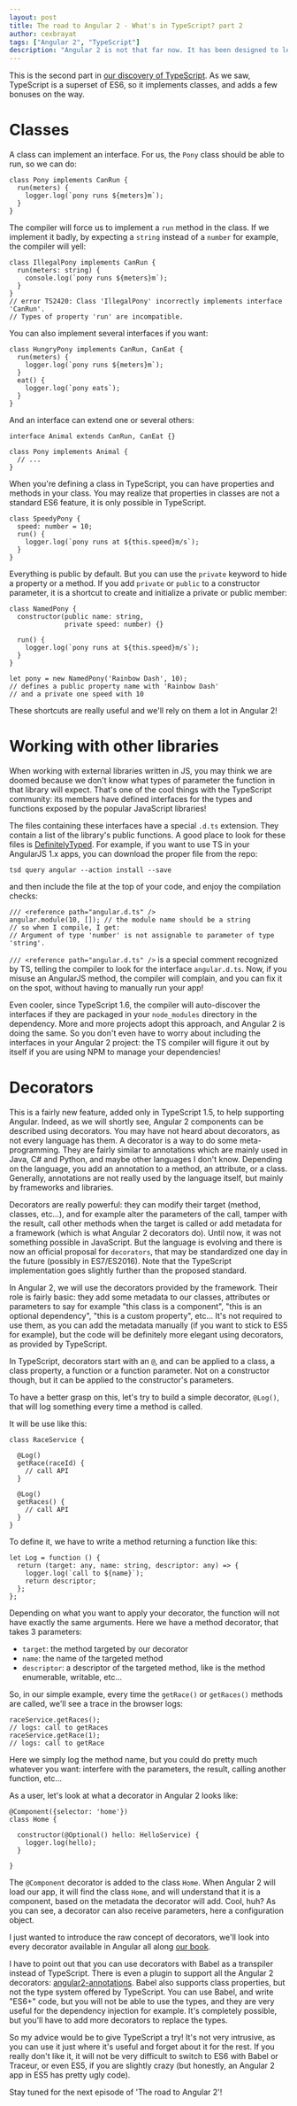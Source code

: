 ```yaml
---
layout: post
title: The road to Angular 2 - What's in TypeScript? part 2
author: cexbrayat
tags: ["Angular 2", "TypeScript"]
description: "Angular 2 is not that far now. It has been designed to leverage a lot of new wonderful things in Web development, like TypeScript. Let's have a look!"
---
```


This is the second part in [our discovery of TypeScript](/2015/11/12/typescript-part-1/).
As we saw, TypeScript is a superset of ES6, so it implements classes,
and adds a few bonuses on the way.

# Classes

A class can implement an interface. For us, the `Pony` class should be able to run, so we can do:

    class Pony implements CanRun {
      run(meters) {
        logger.log(`pony runs ${meters}m`);
      }
    }


The compiler will force us to implement a `run` method in the class. If we implement it badly, by expecting a `string` instead of a `number` for example, the compiler will yell:


    class IllegalPony implements CanRun {
      run(meters: string) {
        console.log(`pony runs ${meters}m`);
      }
    }
    // error TS2420: Class 'IllegalPony' incorrectly implements interface 'CanRun'.
    // Types of property 'run' are incompatible.

You can also implement several interfaces if you want:

    class HungryPony implements CanRun, CanEat {
      run(meters) {
        logger.log(`pony runs ${meters}m`);
      }
      eat() {
        logger.log(`pony eats`);
      }
    }

And an interface can extend one or several others:

    interface Animal extends CanRun, CanEat {}

    class Pony implements Animal {
      // ...
    }

When you're defining a class in TypeScript, you can have properties and methods in your class. You may realize that properties in classes are not a standard ES6 feature, it is only possible in TypeScript.

    class SpeedyPony {
      speed: number = 10;
      run() {
        logger.log(`pony runs at ${this.speed}m/s`);
      }
    }

Everything is public by default. But you can use the `private` keyword to hide a property or a method. If you add `private` or `public` to a constructor parameter, it is a shortcut to create and initialize a private or public member:

    class NamedPony {
      constructor(public name: string,
                  private speed: number) {}

      run() {
        logger.log(`pony runs at ${this.speed}m/s`);
      }
    }

    let pony = new NamedPony('Rainbow Dash', 10);
    // defines a public property name with 'Rainbow Dash'
    // and a private one speed with 10    

These shortcuts are really useful and we'll rely on them a lot in Angular 2!

# Working with other libraries

When working with external libraries written in JS, you may think we are doomed because we don't know what types of parameter the function in that library will expect. That's one of the cool things with the TypeScript community: its members have defined interfaces for the types and functions exposed by the popular JavaScript libraries!

The files containing these interfaces have a special `.d.ts` extension. They contain a list of the library's public functions. A good place to look for these files is [DefinitelyTyped](https://github.com/borisyankov/DefinitelyTyped). For example, if you want to use TS in your AngularJS 1.x apps, you can download the proper file from the repo:

    tsd query angular --action install --save

and then include the file at the top of your code, and enjoy the compilation checks:

    /// <reference path="angular.d.ts" />
    angular.module(10, []); // the module name should be a string
    // so when I compile, I get:
    // Argument of type 'number' is not assignable to parameter of type 'string'.

`/// <reference path="angular.d.ts" />` is a special comment recognized by TS, telling the compiler to look for the interface `angular.d.ts`.
Now, if you misuse an AngularJS method, the compiler will complain, and you can fix it on the spot, without having to manually run your app!

Even cooler, since TypeScript 1.6, the compiler will auto-discover the interfaces
if they are packaged in your `node_modules` directory in the dependency.
More and more projects adopt this approach, and Angular 2 is doing the same.
So you don't even have to worry about including the interfaces in your Angular 2 project:
the TS compiler will figure it out by itself if you are using NPM to manage your dependencies!

# Decorators

This is a fairly new feature, added only in TypeScript 1.5, to help supporting Angular.
Indeed, as we will shortly see, Angular 2 components can be described using decorators.
You may have not heard about decorators, as not every language has them.
A decorator is a way to do some meta-programming.
They are fairly similar to annotations
which are mainly used in Java, C# and Python, and maybe other languages I don't know.
Depending on the language, you add an annotation to a method, an attribute, or a class.
Generally, annotations are not really used by the language itself, but mainly by frameworks and libraries.

Decorators are really powerful: they can modify their target (method, classes, etc...), and for example alter the parameters of the call, tamper with the result, call other methods when the target is called or add metadata for a framework (which is what Angular 2 decorators do).
Until now, it was not something possible in JavaScript.
But the language is evolving and there is now an official proposal for `decorators`,
that may be standardized one day in the future (possibly in ES7/ES2016).
Note that the TypeScript implementation goes slightly further than the proposed standard.

In Angular 2, we will use the decorators provided by the framework.
Their role is fairly basic: they add some metadata to our classes, attributes or parameters to say for example "this class is a component",
"this is an optional dependency", "this is a custom property", etc...
It's not required to use them, as you can add the metadata manually (if you want to stick to ES5 for example),
but the code will be definitely more elegant using decorators, as provided by TypeScript.

In TypeScript, decorators start with an `@`, and can be applied to a class, a class property, a function or a function parameter.
Not on a constructor though, but it can be applied to the constructor's parameters.

To have a better grasp on this, let's try to build a simple decorator,
`@Log()`, that will log something every time a method is called.

It will be use like this:

    class RaceService {

      @Log()
      getRace(raceId) {
        // call API
      }

      @Log()
      getRaces() {
        // call API
      }
    }

To define it, we have to write a method returning a function like this:

    let Log = function () {
      return (target: any, name: string, descriptor: any) => {
        logger.log(`call to ${name}`);
        return descriptor;
      };
    };

Depending on what you want to apply your decorator, the function will not have exactly the same arguments.
Here we have a method decorator, that takes 3 parameters:

- `target`: the method targeted by our decorator
- `name`: the name of the targeted method
- `descriptor`: a descriptor of the targeted method, like is the method enumerable, writable, etc...

So, in our simple example, every time the `getRace()` or `getRaces()` methods are called,
we'll see a trace in the browser logs:

    raceService.getRaces();
    // logs: call to getRaces
    raceService.getRace(1);
    // logs: call to getRace

Here we simply log the method name, but you could do pretty much whatever you want:
interfere with the parameters, the result, calling another function, etc...

As a user, let's look at what a decorator in Angular 2 looks like:

    @Component({selector: 'home'})
    class Home {

      constructor(@Optional() hello: HelloService) {
        logger.log(hello);
      }

    }

The `@Component` decorator is added to the class `Home`.
When Angular 2 will load our app, it will find the class `Home`,
and will understand that it is a component, based on the metadata the decorator will add.
Cool, huh? As you can see, a decorator can also receive parameters, here a configuration object.

I just wanted to introduce the raw concept of decorators,
we'll look into every decorator available in Angular all along [our book](https://books.ninja-squad.com/angular2).

I have to point out that you can use decorators with Babel as a transpiler instead of TypeScript.
There is even a plugin to support all the Angular 2 decorators: [angular2-annotations](https://www.npmjs.com/package/babel-plugin-angular2-annotations).
Babel also supports class properties, but not the type system offered by TypeScript.
You can use Babel, and write "ES6+" code, but you will not be able to use the types, and they are very useful for the dependency injection for example.
It's completely possible, but you'll have to add more decorators to replace the types.

So my advice would be to give TypeScript a try!
It's not very intrusive, as you can use it just where it's useful and forget about it for the rest.
If you really don't like it, it will not be very difficult to switch to ES6 with Babel or Traceur,
or even ES5, if you are slightly crazy (but honestly, an Angular 2 app in ES5 has pretty ugly code).

Stay tuned for the next episode of 'The road to Angular 2'!
